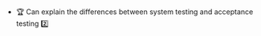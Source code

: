 * <span id="outcome-explain">:trophy: Can explain the differences between system testing and acceptance testing :two:</span>
